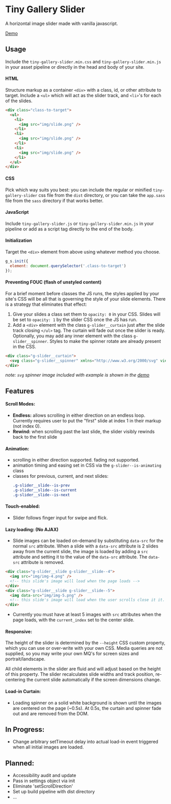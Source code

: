 # Tiny Gallery Slider

A horizontal image slider made with vanilla javascript.

[Demo](http://daviduffy.me/slider/)

## Usage
Include the `tiny-gallery-slider.min.css` and `tiny-gallery-slider.min.js` in your asset pipeline or directly in the head and body of your site. 

#### HTML
Structure markup as a container `<div>` with a class, id, or other attribute to target. Include a `<ul>` which will act as the slider track, and `<li>`'s for each of the slides. 

  ```HTML
  <div class="class-to-target">
    <ul>
      <li>
        <img src="img/slide.png" />
      </li>
      <li>
        <img src="img/slide.png" />
      </li>
      <li>
        <img src="img/slide.png" />
      </li>
    </ul>
  </div>
  ```

#### CSS
Pick which way suits you best: you can include the regular or minified `tiny-gallery-slider` css file from the `dist` directory, or you can take the `app.sass` file from the `sass` directory if that works better.

#### JavaScript
Include `tiny-gallery-slider.js` or `tiny-gallery-slider.min.js` in your pipeline or add as a script tag directly to the end of the body.


#### Initialization
Target the `<div>` element from above using whatever method you choose. 

  ```JavaScript
  g_s.init({
    element: document.querySelector('.class-to-target')
  });
  ```

#### Preventing FOUC (flash of unstyled content)
For a brief moment before classes the JS runs, the styles applied by your site's CSS will be all that is governing the style of your slide elements. There is a strategy that eliminates that effect:
  1. Give your slides a class set them to `opacity: 0` in your CSS. Slides will be set to `opacity: 1` by the slider CSS once the JS has run.
  2. Add a `<div>` element with the class `g-slider__curtain` just after the slide track closing `</ul>` tag. The curtain will fade out once the slider is ready. Optionally, you may add any inner element with the class `g-slider__spinner`. Styles to make the spinner rotate are already present in the CSS.

  ```HTML
  <div class="g-slider__curtain">
    <svg class="g-slider__spinner" xmlns="http://www.w3.org/2000/svg" viewBox="0 0 73.99 73.99"><defs><style>._l{fill:none;stroke:#999;stroke-miterlimit:10;stroke-width:2px;}</style></defs><title>Loader</title><g id="Layer_2" data-name="Layer 2"><path class="_l" d="M73 37.66A36 36 0 1 1 36.28 1" id="Layer_1-2" data-name="Layer 1"/></g></svg>
  </div>
  ```
  _note: `svg` spinner image included with example is shown in the [demo](http://daviduffy.me/slider/)_

## Features

#### Scroll Modes:
 - **Endless:** allows scrolling in either direction on an endless loop. Currently requires user to put the "first" slide at index 1 in their markup (not index 0).
 - **Rewind:** when scrolling past the last slide, the slider visibly rewinds back to the first slide
 
#### Animation:
 - scrolling in either direction supported. fading not supported.
 - animation timing and easing set in CSS via the `g-slider--is-animating` class
 - classes for previous, current, and next slides:
   ```CSS
   .g-slider__slide--is-prev
   .g-slider__slide--is-current
   .g-slider__slide--is-next
   ```

#### Touch-enabled:
 - Slider follows finger input for swipe and flick.

#### Lazy loading: (No AJAX)
 - Slide images can be loaded on-demand by substituting `data-src` for the normal `src` attribute. When a slide with a `data-src` attribute is 2 slides away from the current slide, the image is loaded by adding a `src` attribute and setting it to the value of the `data-src` attribute. The `data-src` attribute is removed.

  ```HTML
  <div class="g-slider__slide g-slider__slide--4">
    <img src="img/img-4.png" />
    <!-- this slide's image will load when the page loads -->
  </div>
  <div class="g-slider__slide g-slider__slide--5">
    <img data-src="img/img-5.png" />
    <!-- this slide's image will load when the user scrolls close it it. Slide 3 if scrolling right, or slide 7 if scrolling left. -->
  </div>
  ```

 - Currently you must have at least 5 images with `src` attributes when the page loads, with the `current_index` set to the center slide.

#### Responsive:
The height of the slider is determined by the `--height` CSS custom property, which you can use or over-write with your own CSS. Media queries are not supplied, so you may write your own MQ's for screen sizes and portrait/landscape.

All child elements in the slider are fluid and will adjust based on the height of this property. The slider recalculates slide widths and track position, re-centering the current slide automatically if the screen dimensions change.

#### Load-in Curtain:
 - Loading spinner on a solid white background is shown until the images are centered on the page (~0.5s). At 0.5s, the curtain and spinner fade out and are removed from the DOM.

## In Progress:
 - Change arbitrary setTimeout delay into actual load-in event triggered when all initial images are loaded.

## Planned:
 - Accessibility audit and update
 - Pass in settings object via init
 - Eliminate 'setScrollDirection'
 - Set up build pipeline with dist directory
 - ...
